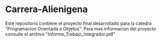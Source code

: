 # Carrera-Alienigena

Este repositorio contiene el proyecto final desarrollado para la catedra "Programacion Orientada a Objetos". Para mas informacion del proyecto consulte el archivo "Informe_Trabajo_Integrador.pdf"
